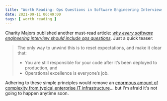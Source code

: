 ```yaml
---
title: "Worth Reading: Ops Questions in Software Engineering Interviews"
date: 2021-09-11 06:49:00
tags: [ worth reading ]
---
```

Charity Majors published another must-read article: *[why every software engineering interview should include ops questions](https://charity.wtf/2021/08/21/why-every-software-engineering-interview-should-include-ops-questions/)*. Just a quick teaser:

> The only way to unwind this is to reset expectations, and make it clear that:
> 
> * You are still responsible for your code after it’s been deployed to production, and 
> * Operational excellence is everyone’s job.

Adhering to these simple principles would remove an [enormous amount of complexity from typical enterprise IT infrastructure](/2013/04/this-is-what-makes-networking-so-complex/)... but I'm afraid it's not going to happen anytime soon.
